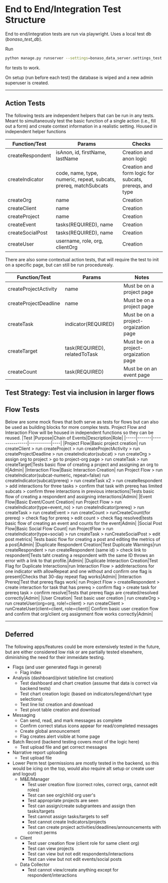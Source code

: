 # End to End/Integration Test Structure

End to end/integration tests are run via playwright. Uses a local test db (*bonaso_test_db*). 

Run 
```bash
python manage.py runserver --settings=bonaso_data_server.settings_test
``` 
for tests to work. 

On setup (run before each test) the database is wiped and a new admin superuser is created. 

---
## Action Tests

The following tests are independent helpers that can be run in any tests. Meant to simultaneously test the basic function of a single action (i.e., fill out a form) and create context information in a realistic setting. Housed in independent helper functions

| Function/Test | Params | Checks |
| --------------|--------|--------|
|createRespondent|isAnon, id, firstName, lastName|Creation and anon logic|
|createIndicator|code, name, type, numeric, repeat, subcats, prereq, matchSubcats|Creation and form logic for subcats, prereqs, and type|
|createOrg|name|Creation|
|createClient|name|Creation|
|createProject|name|Creation|
|createEvent|tasks(REQUIRED), name|Creation|
|createSocialPost|tasks(REQUIRED), name|Creation|
|createUser|username, role, org, clientOrg|Creation|

There are also some contextual action tests, that will require the test to init on a specific page, but can still be run procedurealy.

| Function/Test | Params | Notes |
| --------------|-----------------|-------|
|createProjectActivity|name|Must be on a project page|
|createProjectDeadline|name|Must be on a project page|
|createTask|indicator(REQUIRED)|Must be on a project-orgaization page|
|createTarget|task(REQUIRED), relatedToTask|Must be on a project-orgaization page|
|createCount|task(REQUIRED)|Must be on an event page|
Test Strategy: Test via inclusion in larger flows
---

## Flow Tests
Below are some mock flows that both serve as tests for flows but can also be used as building blocks for more complex tests. Project Flow and Interaction Flow will be housed in independent functions so they can be reused.
|Test |Purpose|Chain of Events|Description|Role|
|-----|-------|---------------|-----------|----|
|Project Flow|Basic project creation| run createClient > run createProject > run createProjectActivity > run createProjectDeadline > run createIndicator(subcat) > run createOrg > assign org to project > go to project-org page > run createTask > run createTarget|Tests basic flow of creating a project and assigning an org to it|Admin|
|Interaction Flow|Basic Interaction Creation| run Project Flow > run createIndicator(subcat-numeric, repeat=false) run createIndicator(subcat/prereq) > run createTask x2 > run createRespondent > add interactions for three tasks > confirm that task with prereq has limited subcats > confirm three interactions in previous interactions|Tests basic flow of creating a respondent and assigning interactions|Admin|
|Event Flow|Basic Event/Count Creation| run Project Flow > run createIndicator(type=event_no) > run createIndicator(prereq) > run createTask > run createEvent > run createCount > runCreateCount(for prereq) > check flag for prereq > edit count > check flag resolved|tests basic flow of creating an event and counts for the event|Admin|
|Social Post Flow|Basic Social Flow Count| run ProjectFlow > run createIndicator(type=social) > run createTask > runCreateSocialPost > edit post metrics| Tests basic flow for creating a post and editing the metrics of a post|Admin|
|Duplicate Respondent Creation|Test Duplicate Warnings|run createRespondent > run createRespondent (same id) > check link to respondent|Tests taht creating a respondent with the same ID throws an error with a link to that profile.|Admin|
|Duplicate Interaction Creation|Test Flag for Duplicate Interactions|run Interaction Flow > addInteractions for one indicator with allowRepeat and one without and confirm one flag is present|Checks that 30-day repeat flag works|Admin|
|Interaction Prereq|Test that prereq flags work| run Project Flow > createRespondent > create interaction for task that has prereq > confirm flag > create task for prereq task > confirm resolve|Tests that prereq flags are created/resolved correctly|Admin|
|User Creation| Test basic user creation | run createOrg > run createUser(org=org, role!=client) > run createClient > runCreateUser(client=client, role=client)| Confirm basic user creation flow and confirm that org/client org assignment flow works correctly|Admin|

---
## Deferred
The following apps/features could be more extensively tested in the future, but are either considered low risk or are partially tested elsewhere, diminishing the need for their immeidate testing. 
- Flags (and user generated flags in general)
    - Flag index
- Analysis (dashboard/pivot table/line list creation)
    - Test dashboard and chart creation (assume that data is correct via backend tests)
    - Test chart creation logic (based on indicators/legend/chart type selections)
    - Test line list creation and download
    - Test pivot table creation and download
- Messaging
    - Can send, read, and mark messages as complete
    - Confirm correct status icons appear for read/completed messages
    - Create global announcement
    - Flag creates alert visible at home page
- Batch Record (backend testing covers most of the logic here)
    - Test upload file and get correct messages
- Narrative report uploading
    - Test upload file
- Lower Perm test (permissions are mostly tested in the backend, so this would be icing on the top, would also require alt setup or create user and logout)
    - M&E/Manager
        - Test user creation flow (correct roles, correct orgs, cannot edit roles)
        - Test can see org/child org user's
        - Test appropriate projects are seen
        - Test can assign/create subgrantees and assign then tasks/targets
        - Test cannot assign tasks/targets to self
        - Test cannot create Indicators/projects
        - Test can create project activities/deadlines/announcements with correct perms
    - Client
        - Test user creation flow (client role for same client org)
        - Test can view projects
        - Test can view but not edit respondents/interactions
        - Test can view but not edit events/social posts
    - Data Collector
        - Test cannot view/create anything except for respondent/interactions

